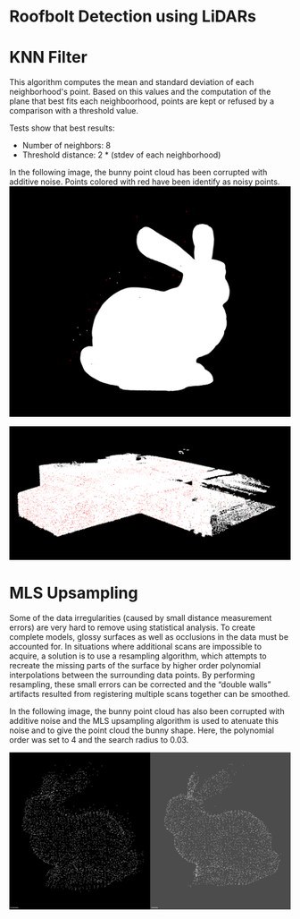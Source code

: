 # Roofbolt Detection using LiDARs

# KNN Filter
This algorithm computes the mean and standard deviation of each neighborhood's point. Based on this values and the
computation of the plane that best fits each neighboorhood, points are kept or refused by a comparison with a threshold value.

Tests show that best results:
- Number of neighbors: 8
- Threshold distance: 2 * (stdev of each neighborhood)

In the following image, the bunny point cloud has been corrupted with additive noise. Points colored with red have been
identify as noisy points.
![Bunny filtered](./images/filtered_bunny.png)

![Basement filtered](./images/real_scenario.png)

# MLS Upsampling
Some of the data irregularities (caused by small distance measurement errors) are very hard to remove using statistical analysis.
To create complete models, glossy surfaces as well as occlusions in the data must be accounted for.
In situations where additional scans are impossible to acquire, a solution is to use a resampling algorithm, which attempts to recreate the missing parts of the surface by higher order polynomial interpolations between the surrounding data points. By performing resampling, these small errors can be corrected and the “double walls” artifacts resulted from registering multiple scans together can be smoothed.

In the following image, the bunny point cloud has also been corrupted with additive noise and the MLS upsampling algorithm is used to atenuate this noise and to give the point cloud the bunny shape.
Here, the polynomial order was set to 4 and the search radius to 0.03.

![Bunny upsampled](./images/mls_upsampling.png)
